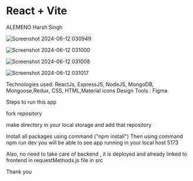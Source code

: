 # React + Vite
ALEMENO
Harsh Singh

![Screenshot 2024-06-12 030949](https://github.com/Harshjerry/alemeno_frontend/assets/140230672/3db1f94c-bc30-4f5b-964a-c1bf71759e6b)

![Screenshot 2024-06-12 031000](https://github.com/Harshjerry/alemeno_frontend/assets/140230672/90ec9a39-301e-48e3-81e4-dfa4244ac3ac)

![Screenshot 2024-06-12 031008](https://github.com/Harshjerry/alemeno_frontend/assets/140230672/83a2b1e4-8ceb-41d6-87da-e45ff70b5ac1)

![Screenshot 2024-06-12 031017](https://github.com/Harshjerry/alemeno_frontend/assets/140230672/ec5e853f-497e-4981-bf91-94d2e50fac8b)



Technologies used: ReactJs, ExpressJS, NodeJS, MongoDB, Mongoose,Redux, CSS, HTML,Material icons
Design Tools : Figma



Steps to run this app

 fork repository 
 
 make directory in your local storage and add  that repository

Install all packages using command  ("npm install")
Then using command npm run dev  you will be able to see app running in your local host 5173

Also, no need to take care of backend  , it is deployed  and already linked to frontend in requestMethods.js file in src 

Thank you 
 
